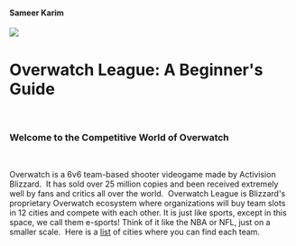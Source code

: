 <head>
  <h4>Sameer Karim</h4>
  <img src="https://cdn2.vox-cdn.com/thumbor/RShOAkEkGF_zSp0a4aMh3jOqpmQ=/0x1080/volume-assets.voxmedia.com/production/067e080d8cc7a3b23a5fc0effe0fef0f/vlcsnap-2016-11-04-14h34m55s401.png" />
  <h1>Overwatch League: A Beginner's Guide</h1>
  <h3>Welcome to the Competitive World of Overwatch</h3>
  <p>Overwatch is a 6v6 team-based shooter videogame made by Activision Blizzard.  It has sold over 25 million copies and been received extremely well by fans and critics all over the world.  Overwatch League is Blizzard's proprietary Overwatch ecosystem where organizations will buy team slots in 12 cities and compete with each other. It is just like sports, except in this space, we call them e-sports! Think of it like the NBA or NFL, just on a smaller scale.  Here is a <a href=“https://en.wikipedia.org/wiki/Overwatch_League#Teams”>list</a> of cities where you can find each team.</p>  
  </head>
